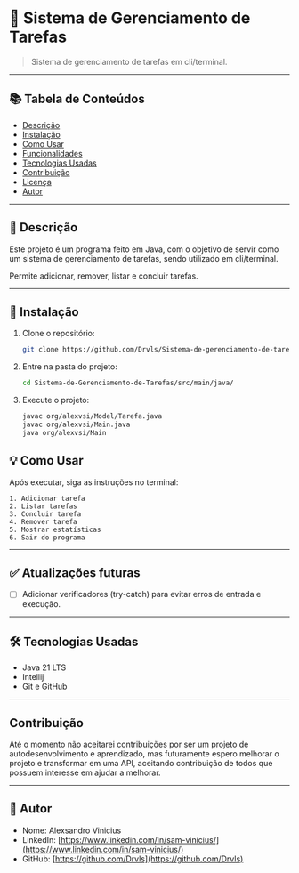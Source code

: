 # 📝 Sistema de Gerenciamento de Tarefas

> Sistema de gerenciamento de tarefas em cli/terminal.
---

## 📚 Tabela de Conteúdos

- [Descrição](#descrição)
- [Instalação](#instalação)
- [Como Usar](#como-usar)
- [Funcionalidades](#funcionalidades)
- [Tecnologias Usadas](#tecnologias-usadas)
- [Contribuição](#contribuição)
- [Licença](#licença)
- [Autor](#autor)

---

## 🧾 Descrição

Este projeto é um programa feito em Java, com o objetivo de servir como um sistema de gerenciamento de tarefas, sendo utilizado em cli/terminal.

Permite adicionar, remover, listar e concluir tarefas.

---

## 🚀 Instalação

1. Clone o repositório:
   ```bash
   git clone https://github.com/Drvls/Sistema-de-gerenciamento-de-tarefas-cli.git
   ```

2. Entre na pasta do projeto:
   ```bash
   cd Sistema-de-Gerenciamento-de-Tarefas/src/main/java/
   ```

3. Execute o projeto:
   ```bash
   javac org/alexvsi/Model/Tarefa.java
   javac org/alexvsi/Main.java
   java org/alexvsi/Main
   ```

## 💡 Como Usar

Após executar, siga as instruções no terminal:  

```text
1. Adicionar tarefa
2. Listar tarefas
3. Concluir tarefa
4. Remover tarefa
5. Mostrar estatísticas
6. Sair do programa

```
---

## ✅ Atualizações futuras

- [ ] Adicionar verificadores (try-catch) para evitar erros de entrada e execução.

---

## 🛠 Tecnologias Usadas

- Java 21 LTS
- Intellij
- Git e GitHub

---

##  Contribuição

Até o momento não aceitarei contribuições por ser um projeto de autodesenvolvimento e aprendizado, mas futuramente espero melhorar o projeto e transformar em uma API, aceitando contribuição de todos que possuem interesse em ajudar a melhorar.

---

## 👤 Autor

- Nome: Alexsandro Vinicius
- LinkedIn: [https://www.linkedin.com/in/sam-vinicius/](https://www.linkedin.com/in/sam-vinicius/)
- GitHub: [https://github.com/Drvls](https://github.com/Drvls)